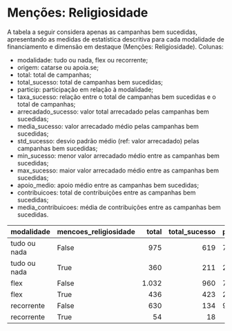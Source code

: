 # Menções: Religiosidade

A tabela a seguir considera apenas as campanhas bem sucedidas, apresentando as medidas
de estatística descritiva para cada modalidade de financiamento e dimensão em destaque
(Menções: Religiosidade). Colunas:
- modalidade: tudo ou nada, flex ou recorrente;
- origem: catarse ou apoia.se;
- total: total de campanhas;
- total_sucesso: total de campanhas bem sucedidas;
- particip: participação em relação à modalidade;
- taxa_sucesso: relação entre o total de campanhas bem sucedidas e o total de campanhas;
- arrecadado_sucesso: valor total arrecadado pelas campanhas bem sucedidas;
- media_sucesso: valor arrecadado médio pelas campanhas bem sucedidas;
- std_sucesso: desvio padrão médio (ref: valor arrecadado) pelas campanhas bem sucedidas;
- min_sucesso: menor valor arrecadado médio entre as campanhas bem sucedidas;
- max_sucesso: maior valor arrecadado médio entre as campanhas bem sucedidas;
- apoio_medio: apoio médio entre as campanhas bem sucedidas;
- contribuicoes: total de contribuições entre as campanhas bem sucedidas;
- media_contribuicoes: média de contribuições entre as campanhas bem sucedidas.


| modalidade   | mencoes_religiosidade   |   total |   total_sucesso |   particip |   taxa_sucesso |   arrecadado_sucesso |   media_sucesso |   std_sucesso |   min_sucesso |   max_sucesso |   apoio_medio |   contribuicoes |   media_contribuicoes |
|:-------------|:------------------------|--------:|----------------:|-----------:|---------------:|---------------------:|----------------:|--------------:|--------------:|--------------:|--------------:|----------------:|----------------------:|
| tudo ou nada | False                   |     975 |             619 |     7.303,4 |         6.348,7 |          17.443.278,03 |        28.179,77 |      38.750,17 |         41,82 |     537.544,55 |         92,83 |          187.904 |                303,56 |
| tudo ou nada | True                    |     360 |             211 |     2.696,6 |         5.861,1 |           6.620.001,80 |        31.374,42 |      59.614,09 |        322,20 |     679.297,66 |         87,51 |           75.649 |                358,53 |
| flex         | False                   |    1.032 |             960 |     7.030,0 |         9.302,3 |          11.579.638,68 |        12.062,12 |      25.131,27 |         10,77 |     475.290,95 |         88,14 |          131.371 |                136,84 |
| flex         | True                    |     436 |             423 |     2.970,0 |         9.701,8 |           6.782.493,26 |        16.034,26 |      48.218,37 |         42,01 |     708.972,78 |         93,84 |           72.275 |                170,86 |
| recorrente   | False                   |     630 |             134 |     9.210,5 |         2.127,0 |             34.541,87 |          257,78 |        549,21 |          1,09 |       3.475,05 |         17,93 |            1.926 |                 14,37 |
| recorrente   | True                    |      54 |              18 |      789,5 |         3.333,3 |              8.645,09 |          480,28 |       1.163,40 |          6,10 |       5.087,08 |         30,66 |             282 |                 15,67 |
